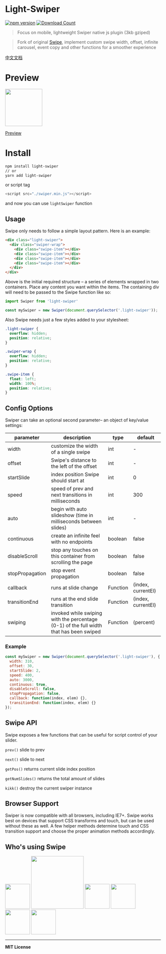 # Light-Swiper

[![npm version](http://badge.fury.io/js/light-swiper.svg)](http://badge.fury.io/js/light-swiper)
[![Download Count](http://img.shields.io/npm/dm/light-swiper.svg?style=flat)](http://www.npmjs.com/package/light-swiper)

> Focus on mobile, lightweight Swiper native js plugin (3kb gziped)

> Fork of original [Swipe](https://github.com/thebird/Swipe), implement custom swipe width, offset, infinite carousel, event copy and other functions for a smoother experience

[中文文档](https://github.com/SimonZhangITer/light-swiper/blob/master/README.CN.md)

# Preview
<img src="https://p0.meituan.net/dpgroup/21b2252b405605a068f19c97b9d7c96b16823.png" width=120>

[Preview](https://simonzhangiter.github.io/light-swiper/)

# Install

```bash
npm install light-swiper
// or
yarn add light-swiper
```
or script tag

```javascript
<script src="./swiper.min.js"></script>
```
and now you can use `lightSwiper` function

## Usage

Swipe only needs to follow a simple layout pattern. Here is an example:

```html
<div class="light-swiper">
  <div class="swiper-wrap">
    <div class="swipe-item"></div>
    <div class="swipe-item"></div>
    <div class="swipe-item"></div>
    <div class="swipe-item"></div>
  </div>
</div>
```

Above is the initial required structure – a series of elements wrapped in two containers. Place any content you want within the items. The containing div will need to be passed to the Swipe function like so:

```js
import Swiper from 'light-swiper'

const mySwiper = new Swiper(document.querySelector('.light-swiper'));
```

Also Swipe needs just a few styles added to your stylesheet:

```css
.light-swiper {
  overflow: hidden;
  position: relative;
}

.swiper-wrap {
  overflow: hidden;
  position: relative;
}

.swipe-item {
  float: left;
  width: 100%;
  position: relative;
}
```

## Config Options

Swiper can take an optional second parameter– an object of key/value settings:

| parameter | description    |  type  |   default  |
| --------   | -----   | ----  |   ----   |
| width     | customize the width of a single swipe    |   int    |   -   |
| offset     | Swipe's distance to the left of the offset    |   int    |   -   |
| startSlide     | index position Swipe should start at    |   int    |   0   |
| speed   | speed of prev and next transitions in milliseconds     |   int   |   300    |
| auto   |  begin with auto slideshow (time in milliseconds between slides)      |   int    |   -    |
| continuous  |  create an infinite feel with no endpoints     |   boolean    |   false    |
| disableScroll  |  stop any touches on this container from scrolling the page     |   boolean    |   false    |
| stopPropagation  |  stop event propagation     |   boolean    |   false    |
| callback  |  runs at slide change     |   Function    |   (index, currentEl)    |
| transitionEnd  |  runs at the end slide transition     |   Function    |   (index, currentEl)    |
| swiping  |  invoked while swiping with the percentage (0-1) of the full width that has been swiped     |   Function    |   (percent)    |

### Example

```js
const mySwiper = new Swiper(document.querySelector('.light-swiper'), {
  width: 310,
  offset: 30,
  startSlide: 2,
  speed: 400,
  auto: 3000,
  continuous: true,
  disableScroll: false,
  stopPropagation: false,
  callback: function(index, elem) {},
  transitionEnd: function(index, elem) {}
});
```

## Swipe API

Swipe exposes a few functions that can be useful for script control of your slider.

`prev()` slide to prev

`next()` slide to next

`getPos()` returns current slide index position

`getNumSlides()` returns the total amount of slides

`kikk()` destroy the current swiper instance

## Browser Support

Swiper is now compatible with all browsers, including IE7+. Swipe works best on devices that support CSS transforms and touch, but can be used without these as well. A few helper methods determine touch and CSS transition support and choose the proper animation methods accordingly.

## Who's using Swipe

<img src='https://raw.githubusercontent.com/voronianski/swipe-js-iso/master/assets/cnn.png' width='80'>
<img src='https://raw.githubusercontent.com/voronianski/swipe-js-iso/master/assets/airbnb.png' width='170'>
<img src='https://raw.githubusercontent.com/voronianski/swipe-js-iso/master/assets/nhl.png' height='80'>
<img src='https://raw.githubusercontent.com/voronianski/swipe-js-iso/master/assets/htc.png' height='80'>
<img src='https://raw.githubusercontent.com/voronianski/swipe-js-iso/master/assets/thinkgeek.png' height='80'>
<img src='https://raw.githubusercontent.com/voronianski/swipe-js-iso/master/assets/snapguide.png' height='80'>

---

**MIT License**

